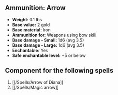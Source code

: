 ## Ammunition: Arrow

- **Weight:** 0.1 lbs
- **Base value:** 2 gold
- **Base material:** Iron
- **Ammunition for:** Weapons using bow skill
- **Base damage - Small:** 1d6 (avg 3.5)
- **Base damage - Large:** 1d6 (avg 3.5)
- **Enchantable:** Yes
- **Safe enchantable level:** +5 or below

## Component for the following spells

1. [[/Spells/Arrow of Diana]]
2. [[/Spells/Magic arrow]]
